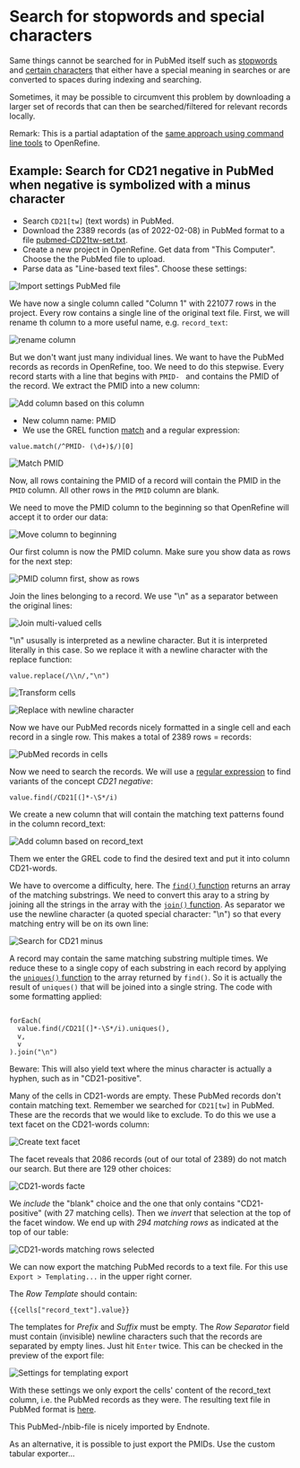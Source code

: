 Search for stopwords and special characters
==============================================================================

Same things cannot be searched for in PubMed itself such as [stopwords](https://pubmed.ncbi.nlm.nih.gov/help/#help-stopwords) and [certain characters](https://pubmed.ncbi.nlm.nih.gov/help/#character-conversions) that either have a special meaning in searches or are converted to spaces during indexing and searching.

Sometimes, it may be possible to circumvent this problem by downloading a larger set of records that can then be searched/filtered for relevant records locally.

Remark: This is a partial adaptation of the [same approach using command line tools](https://github.com/knh11545/commandline4expertsearchers/blob/master/search_PubMed4minus.md) to OpenRefine.


## Example: Search for CD21 negative in PubMed when negative is symbolized with a minus character

* Search `CD21[tw]` (text words) in PubMed.
* Download the 2389 records (as of 2022-02-08) in PubMed format to a file [pubmed-CD21tw-set.txt](data/pubmed-CD21tw-set.txt).
* Create a new project in OpenRefine. Get data from "This Computer". Choose the the PubMed file to upload.
* Parse data as "Line-based text files". Choose these settings:

![Import settings PubMed file](media/PubMed-file-import-settings.png)

We have now a single column called "Column 1" with 221077 rows in the project. Every row contains a single line of the original text file. First, we will rename th column to a more useful name, e.g. `record_text`:

![rename column](media/rename_column.png)

But we don't want just many individual lines. We want to have the PubMed records as records in OpenRefine, too. We need to do this stepwise.  Every record starts with a line that begins with `PMID- ` and contains the PMID of the record. We extract the PMID into a new column: 

![Add column based on this column](media/add-column-based-on-this-column.png)

* New column name: PMID
* We use the GREL function [match](https://docs.openrefine.org/manual/grelfunctions#matchs-p) and a regular expression: 

```grel
value.match(/^PMID- (\d+)$/)[0]
```

![Match PMID](media/match_PMID.png)

Now, all rows containing the PMID of a record will contain the PMID in the `PMID` column. All other rows in the `PMID` column are blank.

We need to move the PMID column to the beginning so that OpenRefine will accept it to order our data:

![Move column to beginning](media/move-column-to-beginning.png)

Our first column is now the PMID column. Make sure you show data as rows for the next step:

![PMID column first, show as rows](media/PMID_first_column.png)

Join the lines belonging to a record. We use "\n" as a separator between the original lines:

![Join multi-valued cells](media/join-multi-valued-cells.png)

"\n" ususally is interpreted as a newline character. But it is interpreted literally in this case. So we replace it with a newline character with the replace function:

```grel
value.replace(/\\n/,"\n")
```

![Transform cells](media/transform_cells.png)

![Replace with newline character](media/replace_with_newline.png)

Now we have our PubMed records nicely formatted in a single cell and each record in a single row. This makes a total of 2389 rows = records:

![PubMed records in cells](media/PubMed-records-as-cells.png)

Now we need to search the records. We will use a [regular expression](https://docs.openrefine.org/manual/expressions#regular-expressions) to find variants of the concept _CD21 negative_:

```grel 
value.find(/CD21[(]*-\S*/i)
```

We create a new column that will contain the matching text patterns found in the column record_text:

![Add column based on record_text](media/add-column-CD21-words.png)

Them we enter the GREL code to find the desired text and put it into column CD21-words. 

We have to overcome a difficulty, here. The [`find()` function](https://docs.openrefine.org/manual/grelfunctions#finds-sub-or-p) returns an array of the matching substrings. We need to convert this aray to a string by joining all the strings in the array with the [`join()` function](https://docs.openrefine.org/manual/grelfunctions#joina-sep). As separator we use the newline character (a quoted special character: "\n") so that every matching entry will be on its own line:

![Search for CD21 minus](media/find-CD21-words-as-string.png) 

A record may contain the same matching substring multiple times. We reduce these to a single copy of each substring in each record by applying the [`uniques()` function](https://docs.openrefine.org/manual/grelfunctions#uniquesa) to the array returned by `find()`. So it is actually the result of `uniques()` that will be joined into a single string. The code with some formatting applied:

```grel

forEach(
  value.find(/CD21[(]*-\S*/i).uniques(),
  v,
  v
).join("\n")

```

Beware: This will also yield text where the minus character is actually a hyphen, such as in "CD21-positive".

Many of the cells in CD21-words are empty. These PubMed records don't contain matching text. Remember we searched for `CD21[tw]` in PubMed. These are the records that we would like to exclude. To do this we use a text facet on the CD21-words column:

![Create text facet](media/create-facet-CD21-words.png)

The facet reveals that 2086 records (out of our total of 2389) do not match our search. But there are 129 other choices:

![CD21-words facte](media/CD21-words-facet.png)

We _include_ the "blank" choice and the one that only contains "CD21-positive" (with 27 matching cells). Then we _invert_ that selection at the top of the facet window. We end up with _294 matching rows_ as indicated at the top of our table:

![CD21-words matching rows selected](media/CD21-words-facet-matching-rows.png)

We can now export the matching PubMed records to a text file. For this use `Export > Templating...` in the upper right corner.

The _Row Template_ should contain: 

```
{{cells["record_text"].value}}
```

The templates for _Prefix_ and _Suffix_ must be empty. The _Row Separator_ field must contain (invisible) newline characters such that the records are separated by empty lines. Just hit `Enter` twice. This can be checked in the preview of the export file: 

![Settings for templating export](media/templating-export.png)

With these settings we only export the cells' content of the record_text column, i.e. the PubMed records as they were. The resulting text file in PubMed format is [here](data/CD21-minus-from-OpenRefine_PubMed.txt).

This PubMed-/nbib-file is nicely imported by Endnote.

As an alternative, it is possible to just export the PMIDs. Use the custom tabular exporter...


